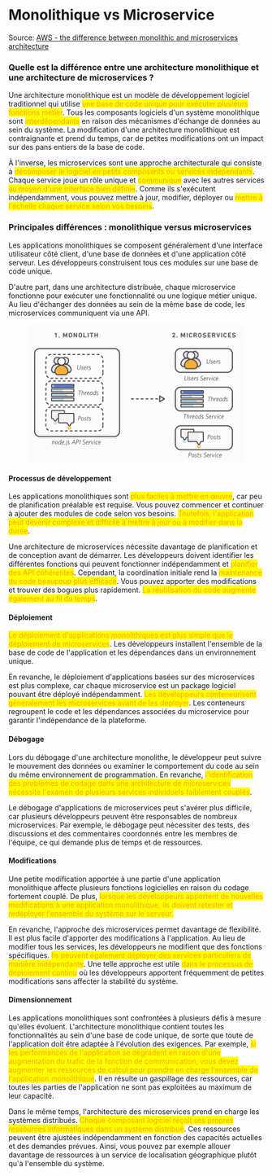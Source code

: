 # Monolithique vs Microservice

Source: [AWS - the difference between monolithic and microservices architecture](https://aws.amazon.com/compare/the-difference-between-monolithic-and-microservices-architecture/)

### Quelle est la différence entre une architecture monolithique et une architecture de microservices ? <a href="#seo-faq-pairs-diff-between-monolithic-microservices" id="seo-faq-pairs-diff-between-monolithic-microservices"></a>

Une architecture monolithique est un modèle de développement logiciel traditionnel qui utilise <mark style="color:orange;">une base de code unique pour exécuter plusieurs fonctions métier</mark>. Tous les composants logiciels d'un système monolithique sont <mark style="color:orange;">interdépendants</mark> en raison des mécanismes d'échange de données au sein du système. La modification d'une architecture monolithique est contraignante et prend du temps, car de petites modifications ont un impact sur des pans entiers de la base de code.&#x20;

À l'inverse, les microservices sont une approche architecturale qui consiste à <mark style="color:orange;">décomposer le logiciel en petits composants ou services indépendants</mark>. Chaque service joue un rôle unique et <mark style="color:orange;">communique</mark> avec les autres services <mark style="color:orange;">au moyen d'une interface bien définie</mark>. Comme ils s'exécutent indépendamment, vous pouvez mettre à jour, modifier, déployer ou <mark style="color:orange;">mettre à l'échelle chaque service selon vos besoins</mark>.

### Principales différences : monolithique versus microservices <a href="#seo-faq-pairs-key-diff-mono-vs-micro" id="seo-faq-pairs-key-diff-mono-vs-micro"></a>

Les applications monolithiques se composent généralement d'une interface utilisateur côté client, d'une base de données et d'une application côté serveur. Les développeurs construisent tous ces modules sur une base de code unique.

D'autre part, dans une architecture distribuée, chaque microservice fonctionne pour exécuter une fonctionnalité ou une logique métier unique. Au lieu d'échanger des données au sein de la même base de code, les microservices communiquent via une API.

<figure><img src="../../.gitbook/assets/image.png" alt=""><figcaption></figcaption></figure>

#### **Processus de développement**

Les applications monolithiques sont <mark style="color:orange;">plus faciles à mettre en œuvre</mark>, car peu de planification préalable est requise. Vous pouvez commencer et continuer à ajouter des modules de code selon vos besoins. <mark style="color:orange;">Toutefois, l'application peut devenir complexe et difficile à mettre à jour ou à modifier dans la durée</mark>.

Une architecture de microservices nécessite davantage de planification et de conception avant de démarrer. Les développeurs doivent identifier les différentes fonctions qui peuvent fonctionner indépendamment et <mark style="color:orange;">planifier des API cohérentes</mark>. Cependant, la coordination initiale rend la <mark style="color:orange;">maintenance du code beaucoup plus efficace</mark>. Vous pouvez apporter des modifications et trouver des bogues plus rapidement. <mark style="color:orange;">La réutilisation du code augmente également au fil du temps</mark>.

#### **Déploiement**

<mark style="color:orange;">Le déploiement d'applications monolithiques est plus simple que le déploiement de microservices</mark>. Les développeurs installent l'ensemble de la base de code de l'application et les dépendances dans un environnement unique.&#x20;

En revanche, le déploiement d'applications basées sur des microservices est plus complexe, car chaque microservice est un package logiciel pouvant être déployé indépendamment. <mark style="color:orange;">Les développeurs conteneurisent généralement les microservices avant de les déployer</mark>. Les conteneurs regroupent le code et les dépendances associées du microservice pour garantir l'indépendance de la plateforme.

#### **Débogage**

Lors du débogage d'une architecture monolithe, le développeur peut suivre le mouvement des données ou examiner le comportement du code au sein du même environnement de programmation. En revanche, <mark style="color:orange;">l'identification des problèmes de codage dans une architecture de microservices nécessite l'examen de plusieurs services individuels faiblement couplés</mark>.&#x20;

Le débogage d'applications de microservices peut s'avérer plus difficile, car plusieurs développeurs peuvent être responsables de nombreux microservices. Par exemple, le débogage peut nécessiter des tests, des discussions et des commentaires coordonnés entre les membres de l'équipe, ce qui demande plus de temps et de ressources.&#x20;

#### **Modifications**

Une petite modification apportée à une partie d'une application monolithique affecte plusieurs fonctions logicielles en raison du codage fortement couplé. De plus, <mark style="color:orange;">lorsque les développeurs apportent de nouvelles modifications à une application monolithique, ils doivent retester et redéployer l'ensemble du système sur le serveur.</mark>

En revanche, l'approche des microservices permet davantage de flexibilité. Il est plus facile d'apporter des modifications à l'application. Au lieu de modifier tous les services, les développeurs ne modifient que des fonctions spécifiques. <mark style="color:orange;">Ils peuvent également déployer des services particuliers de manière indépendante</mark>. Une telle approche est utile <mark style="color:orange;">dans le processus de déploiement continu</mark> où les développeurs apportent fréquemment de petites modifications sans affecter la stabilité du système.

#### **Dimensionnement**

Les applications monolithiques sont confrontées à plusieurs défis à mesure qu'elles évoluent. L'architecture monolithique contient toutes les fonctionnalités au sein d'une base de code unique, de sorte que toute de l'application doit être adaptée à l'évolution des exigences. Par exemple, <mark style="color:orange;">si les performances de l'application se dégradent en raison d'une augmentation du trafic de la fonction de communication, vous devez augmenter les ressources de calcul pour prendre en charge l'ensemble de l'application monolithique</mark>. Il en résulte un gaspillage des ressources, car toutes les parties de l'application ne sont pas exploitées au maximum de leur capacité.

Dans le même temps, l'architecture des microservices prend en charge les systèmes distribués. <mark style="color:orange;">Chaque composant logiciel reçoit ses propres ressources informatiques dans un système distribué</mark>. Ces ressources peuvent être ajustées indépendamment en fonction des capacités actuelles et des demandes prévues. Ainsi, vous pouvez par exemple allouer davantage de ressources à un service de localisation géographique plutôt qu'à l'ensemble du système.

